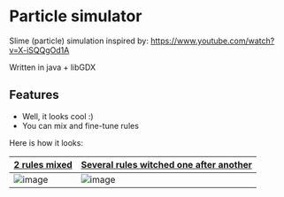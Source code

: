 # Particle simulator

Slime (particle) simulation inspired by: https://www.youtube.com/watch?v=X-iSQQgOd1A

Written in java + libGDX

## Features
- Well, it looks cool :)
- You can mix and fine-tune rules

Here is how it looks: 

| [2 rules mixed](https://www.youtube.com/watch?v=JYkVGuQHuoc) |[Several rules witched one after another](https://www.youtube.com/watch?v=fX1--a7sfxU) |
| - | - |
| ![image](https://github.com/dgudim/ParticleSimulator/assets/34401005/e46e882e-d068-4095-93c2-a70668cac432) | ![image](https://github.com/dgudim/ParticleSimulator/assets/34401005/525047de-1eac-40a5-9cd3-772cd279e9c3) |

